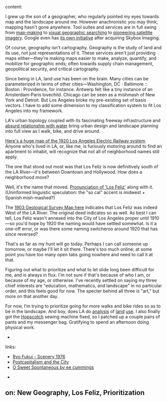 content: 

I grew up the son of a geographer, who regularly pointed my eyes towards map and the landscape around me. However anachronistic you may think, mapping hasn't gone anywhere. Tool suites and services are in full swing from [map-making](https://www.mapbox.com/) to [visual geographic searching](http://www.terrapattern.com/) to [pioneering satellite imagery](https://www.planet.com/). Google even has [its own initiative](https://terrabella.google.com/) after acquiring Skybox Imaging. 

Of course, geography isn't cartography. Geography is the study of land and its use, not just representations of it. These services aren't just providing maps either—they're making maps easier to make, analyze, quantify, and mobilize for geographic ends; often towards supply chain management, geopolitical security, and critical cartography. 

Since being in LA, land use has been on the brain. Many cities can be parameterized in terms of other cities—Washington, DC : Baltimore :: Boston : Providence, for instance. Antwerp felt like a tiny instance of an Amsterdam-Paris lovechild. Chicago can be seen as a mishmash of New York and Detroit. But Los Angeles broke my pre-existing set of basis vectors. I have to add some dimension to my classification system to fit Los Angeles into my framework.

LA's urban topology coupled with its fascinating freeway infrastructure and [absurd relationship with water](https://en.wikipedia.org/wiki/Diamond_Valley_Lake) bring urban design and landscape planning into full view as I walk, bike, and drive around. 

[Here's a huge map of the 1920 Los Angeles Electric Railway system](http://www.bigmapblog.com/maps/map05/UHYCvctoGOZUeuag.jpg). Anyone who's lived in LA, or, like me, is furiously motoring around to find an apartment to inhabit, will recognize that not all of neighborhood names still apply. 

The one that stood out most was that Los Feliz is now definitively south of the LA River—it's between Downtown and Hollywood. How does a neighborhood move? 

Well, it's the name that moved. [Pronunciation of 'Los Feliz'](http://www.latimes.com/local/great-reads/la-me-los-feliz-20130507-dto-htmlstory.html) along with it. (Uninformed linguistic speculation: the "so cal" accent is midwest + Spanish mish-mashed?) 

The [1903 Geological Survey Map here](https://www.lfia.org/RegPages/History.shtml) indicates that Los Feliz was indeed West of the LA River. The original deed indicates so as well. As best I can tell, Los Feliz wasn't annexed into the City of Los Angeles proper until 1910—so you'd hope by 1920 the naming would have settled somewhat. Is it a one-off error, or was there some naming switcheroo around 1920 that has since reversed? 

That's as far as my hunt will go today. Perhaps I can call someone up tomorrow, or maybe I'll let it sit there. There's too much online; at some point you have too many open tabs going nowhere and need to call it at that. 

Figuring out what to prioritize and what to let slide long been difficult for me, and is always in flux. I'm not sure if that's because of who I am, or because of my age, or otherwise. I've recently settled on saying my three chief interests are "education, mathematics, and landscape" in no particular order, and this feels good for now. The specter behind all three is "art," but more on that another day. 

For now, I'm trying to prioritize going for more walks and bike rides so as to be in the landscape. And boy, does LA do [analysis](http://clui.org/) of [land](http://laforum.org/) [use](http://lmlab.org/about/). I also finally got the [Hopscotch](http://playhopscotch.net) sewing machine fixed, so I patched up a couple pairs of pants and my messenger bag. Gratifying to spend an afternoon doing physical work. 


-
links:

* [Ryo Fukui - Scenery 1976](https://www.youtube.com/watch?v=Hrr3dp7zRQY)
* [Postcapitalism and the City](https://medium.com/mosquito-ridge/postcapitalism-and-the-city-6dda80bc201d#.31bqeudk5)
* [O Sweet Spontaneous by ee cummings](http://writersalmanac.publicradio.org/index.php?date=2013/10/14)
-
on: New Geography, Los Feliz, Prioritization
-